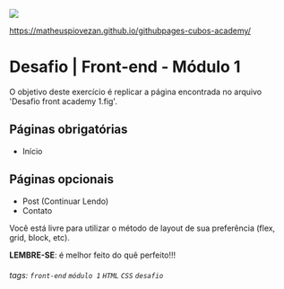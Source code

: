 ![](https://i.imgur.com/xG74tOh.png)

https://matheuspiovezan.github.io/githubpages-cubos-academy/

# Desafio | Front-end - Módulo 1

O objetivo deste exercício é replicar a página encontrada no arquivo 'Desafio front academy 1.fig'.

## Páginas obrigatórias
 - Início

## Páginas opcionais
 - Post (Continuar Lendo)
 - Contato

Você está livre para utilizar o método de layout de sua preferência (flex, grid, block, etc).

**LEMBRE-SE**: é melhor feito do quê perfeito!!!



###### tags: `front-end` `módulo 1` `HTML` `CSS` `desafio`
